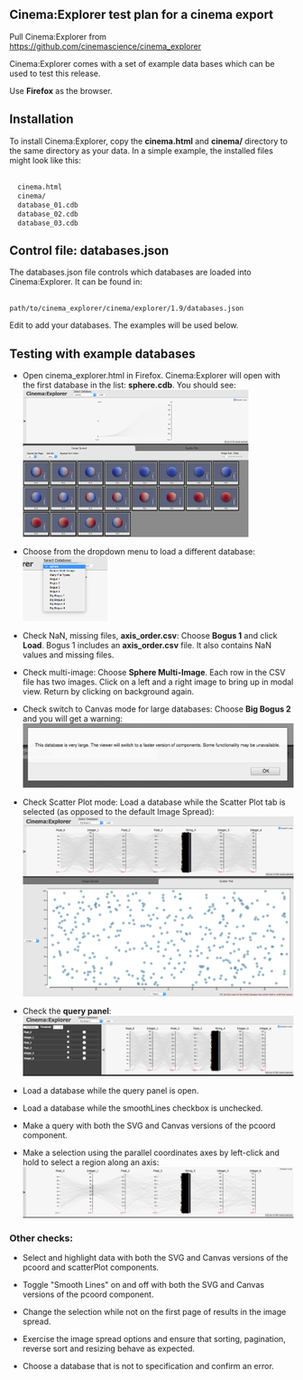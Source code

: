Cinema:Explorer test plan for a cinema export
----------------------------------------------

Pull Cinema:Explorer from  https://github.com/cinemascience/cinema_explorer

Cinema:Explorer comes with a set of example data bases which can be used to test this release.

Use **Firefox** as the browser.  

## Installation
To install Cinema:Explorer, copy the **cinema.html** and **cinema/**
directory to the same directory as your data. In a simple example, the installed files might look like this:

```

  cinema.html
  cinema/
  database_01.cdb
  database_02.cdb
  database_03.cdb

```

## Control file: databases.json

The databases.json file controls which databases are loaded into Cinema:Explorer.  It can be found in:

```

path/to/cinema_explorer/cinema/explorer/1.9/databases.json

```
Edit to add your databases.  The examples will be used below.

## Testing with example databases
- Open cinema_explorer.html in Firefox.  Cinema:Explorer will open with the first database in the list: **sphere.cdb**.
 You should see: ![sphere.png](figures/sphere.png)

- Choose from the dropdown menu to load a different database:
 ![dropdownMenu.png](figures/dropdownMenu.png)

- Check NaN, missing files, **axis_order.csv**:  Choose **Bogus 1** and click **Load**.  Bogus 1 includes an **axis_order.csv** file. It also contains NaN values and missing files.

- Check multi-image: Choose **Sphere Multi-Image**.  Each row in the CSV file has two images.  Click on a left and a right image to bring up in modal view.  Return by clicking on background again.  

- Check switch to Canvas mode for large databases: Choose **Big Bogus 2** and you will get a warning:
  ![warningLarge.png](figures/warningLarge.png)

- Check Scatter Plot mode: Load a database while the Scatter Plot tab is selected (as opposed to the default Image Spread):
![scatterplot.png](figures/scatterplot.png)

- Check the **query panel**:
 ![queryPanel.png](figures/queryPanel.png)

- Load a database while the query panel is open.

- Load a database while the smoothLines checkbox is unchecked.

- Make a query with both the SVG and Canvas versions of the pcoord component.

- Make a selection using the parallel coordinates axes by left-click and hold to select a region along an axis: ![selection.png](figures/selection.png)

### Other checks:

- Select and highlight data with both the SVG and Canvas versions of the pcoord and scatterPlot components.

- Toggle "Smooth Lines" on and off with both the SVG and Canvas versions of the pcoord component.

- Change the selection while not on the first page of results in the image spread.

- Exercise the image spread options and ensure that sorting, pagination, reverse sort and resizing behave as expected.  

- Choose a database that is not to specification and confirm an error.  
